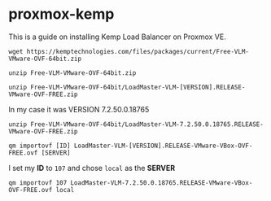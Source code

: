 # proxmox-kemp
This is a guide on installing Kemp Load Balancer on Proxmox VE.

```
wget https://kemptechnologies.com/files/packages/current/Free-VLM-VMware-OVF-64bit.zip
```

```
unzip Free-VLM-VMware-OVF-64bit.zip
```

```
unzip Free-VLM-VMware-OVF-64bit/LoadMaster-VLM-[VERSION].RELEASE-VMware-OVF-FREE.zip
```

In my case it was VERSION 7.2.50.0.18765
```
unzip Free-VLM-VMware-OVF-64bit/LoadMaster-VLM-7.2.50.0.18765.RELEASE-VMware-OVF-FREE.zip
```

```
qm importovf [ID] LoadMaster-VLM-[VERSION].RELEASE-VMware-VBox-OVF-FREE.ovf [SERVER]
```

I set my **ID** to `107` and chose `local` as the **SERVER**
```
qm importovf 107 LoadMaster-VLM-7.2.50.0.18765.RELEASE-VMware-VBox-OVF-FREE.ovf local
```







